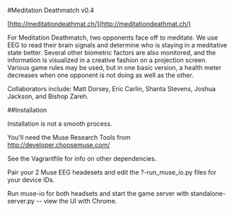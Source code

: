

#Meditation Deathmatch v0.4

[http://meditationdeathmat.ch/](http://meditationdeathmat.ch/)

For Meditation Deathmatch, two opponents face off to meditate. We use EEG to read their brain signals and determine who is staying in a meditative state better. Several other biometric factors are also monitored, and the information is visualized in a creative fashion on a projection screen. Various game rules may be used, but in one basic version, a health meter decreases when one opponent is not doing as well as the other.

Collaborators include: Matt Dorsey, Eric Carlin, Shanta Stevens, Joshua Jackson, and Bishop Zareh.

##Installation

Installation is not a smooth process.

You'll need the Muse Research Tools from http://developer.choosemuse.com/

See the Vagrantfile for info on other dependencies.

Pair your 2 Muse EEG headesets and edit the ?-run_muse_io.py files for your device IDs.

Run muse-io for both headsets and start the game server with standalone-server.py -- view the UI with Chrome.
